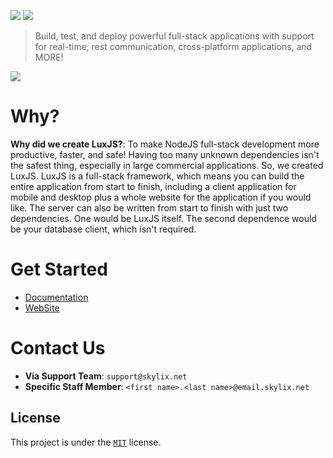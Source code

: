![](https://raw.githubusercontent.com/SkylixGH/LuxJS/main/assets/LuxJS%20Banner%20Image.svg)
![](https://tokei.rs/b1/github/devskylix/luxjs)

> Build, test, and deploy powerful full-stack applications with support for real-time, rest communication, cross-platform applications, and MORE!

![](https://tokei.rs/b1/github/skylixgh/luxjs)

# Why?

**Why did we create LuxJS?**: To make NodeJS full-stack development more productive, faster, and safe! Having too many unknown dependencies isn't the safest thing, especially in large commercial applications. So, we created LuxJS. LuxJS is a full-stack framework, which means you can build the entire application from start to finish, including a client application for mobile and desktop plus a whole website for the application if you would like. The server can also be written from start to finish with just two dependencies. One would be LuxJS itself. The second dependence would be your database client, which isn't required.

# Get Started

-   [Documentation](./docs/README.md)
-   [WebSite](https://skylix.net/projects/luxjs)

# Contact Us

-   **Via Support Team**: `support@skylix.net`
-   **Specific Staff Member**: `<first name>.<last name>@email.skylix.net`

## License

This project is under the [`MIT`](./LICENSE) license.
